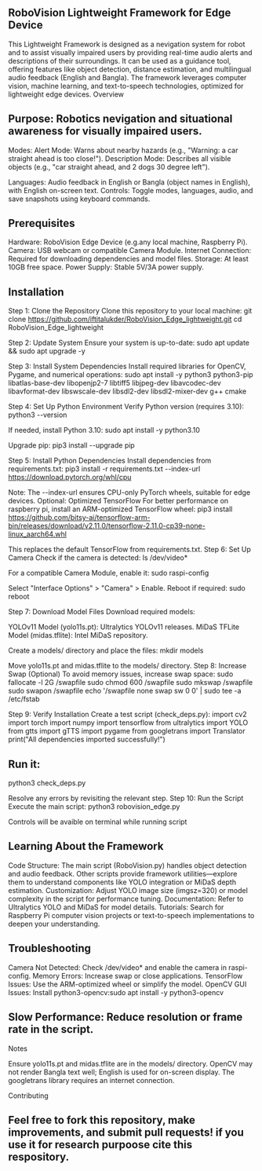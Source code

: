 ## RoboVision Lightweight Framework for Edge Device
This Lightweight Framework is designed as a nevigation system for robot and to assist visually impaired users by providing real-time audio alerts and descriptions of their surroundings. It can be used as a guidance tool, offering features like object detection, distance estimation, and multilingual audio feedback (English and Bangla). The framework leverages computer vision, machine learning, and text-to-speech technologies, optimized for lightweight edge devices.
Overview

## Purpose: Robotics nevigation and situational awareness for visually impaired users.
Modes:
Alert Mode: Warns about nearby hazards (e.g., "Warning: a car straight ahead is too close!").
Description Mode: Describes all visible objects (e.g., "car straight ahead, and 2 dogs 30 degree left").


Languages: Audio feedback in English or Bangla (object names in English), with English on-screen text.
Controls: Toggle modes, languages, audio, and save snapshots using keyboard commands.

## Prerequisites

Hardware: RoboVision Edge Device (e.g.any local machine, Raspberry Pi).
Camera: USB webcam or compatible Camera Module.
Internet Connection: Required for downloading dependencies and model files.
Storage: At least 10GB free space.
Power Supply: Stable 5V/3A power supply.

## Installation
Step 1: Clone the Repository
Clone this repository to your local machine:
git clone https://github.com/iftitalukder/RoboVision_Edge_lightweight.git
cd RoboVision_Edge_lightweight

Step 2: Update System
Ensure your system is up-to-date:
sudo apt update && sudo apt upgrade -y

Step 3: Install System Dependencies
Install required libraries for OpenCV, Pygame, and numerical operations:
sudo apt install -y python3 python3-pip libatlas-base-dev libopenjp2-7 libtiff5 libjpeg-dev libavcodec-dev libavformat-dev libswscale-dev libsdl2-dev libsdl2-mixer-dev g++ cmake

Step 4: Set Up Python Environment
Verify Python version (requires 3.10):
python3 --version

If needed, install Python 3.10:
sudo apt install -y python3.10

Upgrade pip:
pip3 install --upgrade pip

Step 5: Install Python Dependencies
Install dependencies from requirements.txt:
pip3 install -r requirements.txt --index-url https://download.pytorch.org/whl/cpu

Note: The --index-url ensures CPU-only PyTorch wheels, suitable for edge devices.
Optional: Optimized TensorFlow
For better performance on raspberry pi, install an ARM-optimized TensorFlow wheel:
pip3 install https://github.com/bitsy-ai/tensorflow-arm-bin/releases/download/v2.11.0/tensorflow-2.11.0-cp39-none-linux_aarch64.whl

This replaces the default TensorFlow from requirements.txt.
Step 6: Set Up Camera
Check if the camera is detected:
ls /dev/video*

For a compatible Camera Module, enable it:
sudo raspi-config

Select "Interface Options" > "Camera" > Enable. Reboot if required:
sudo reboot

Step 7: Download Model Files
Download required models:

YOLOv11 Model (yolo11s.pt): Ultralytics YOLOv11 releases.
MiDaS TFLite Model (midas.tflite): Intel MiDaS repository.

Create a models/ directory and place the files:
mkdir models

Move yolo11s.pt and midas.tflite to the models/ directory.
Step 8: Increase Swap (Optional)
To avoid memory issues, increase swap space:
sudo fallocate -l 2G /swapfile
sudo chmod 600 /swapfile
sudo mkswap /swapfile
sudo swapon /swapfile
echo '/swapfile none swap sw 0 0' | sudo tee -a /etc/fstab

Step 9: Verify Installation
Create a test script (check_deps.py):
import cv2
import torch
import numpy
import tensorflow
from ultralytics import YOLO
from gtts import gTTS
import pygame
from googletrans import Translator
print("All dependencies imported successfully!")

## Run it:
python3 check_deps.py

Resolve any errors by revisiting the relevant step.
Step 10: Run the Script
Execute the main script:
python3 robovision_edge.py

Controls will be avaible on terminal while running script

## Learning About the Framework

Code Structure: The main script (RoboVision.py) handles object detection and audio feedback. Other scripts provide framework utilities—explore them to understand components like YOLO integration or MiDaS depth estimation.
Customization: Adjust YOLO image size (imgsz=320) or model complexity in the script for performance tuning.
Documentation: Refer to Ultralytics YOLO and MiDaS for model details.
Tutorials: Search for Raspberry Pi computer vision projects or text-to-speech implementations to deepen your understanding.

## Troubleshooting

Camera Not Detected: Check /dev/video* and enable the camera in raspi-config.
Memory Errors: Increase swap or close applications.
TensorFlow Issues: Use the ARM-optimized wheel or simplify the model.
OpenCV GUI Issues: Install python3-opencv:sudo apt install -y python3-opencv


## Slow Performance: Reduce resolution or frame rate in the script.

Notes

Ensure yolo11s.pt and midas.tflite are in the models/ directory.
OpenCV may not render Bangla text well; English is used for on-screen display.
The googletrans library requires an internet connection.

Contributing
## Feel free to fork this repository, make improvements, and submit pull requests! if you use it for research purpoose cite this respository.
